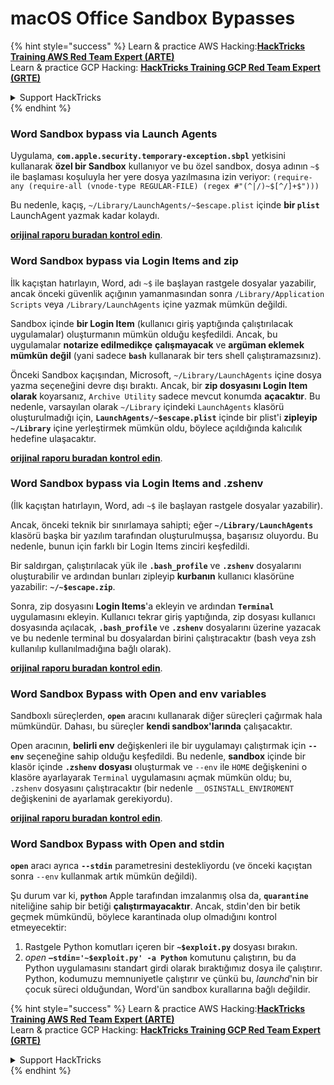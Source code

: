 # macOS Office Sandbox Bypasses

{% hint style="success" %}
Learn & practice AWS Hacking:<img src="/.gitbook/assets/arte.png" alt="" data-size="line">[**HackTricks Training AWS Red Team Expert (ARTE)**](https://training.hacktricks.xyz/courses/arte)<img src="/.gitbook/assets/arte.png" alt="" data-size="line">\
Learn & practice GCP Hacking: <img src="/.gitbook/assets/grte.png" alt="" data-size="line">[**HackTricks Training GCP Red Team Expert (GRTE)**<img src="/.gitbook/assets/grte.png" alt="" data-size="line">](https://training.hacktricks.xyz/courses/grte)

<details>

<summary>Support HackTricks</summary>

* Check the [**subscription plans**](https://github.com/sponsors/carlospolop)!
* **Join the** 💬 [**Discord group**](https://discord.gg/hRep4RUj7f) or the [**telegram group**](https://t.me/peass) or **follow** us on **Twitter** 🐦 [**@hacktricks\_live**](https://twitter.com/hacktricks\_live)**.**
* **Share hacking tricks by submitting PRs to the** [**HackTricks**](https://github.com/carlospolop/hacktricks) and [**HackTricks Cloud**](https://github.com/carlospolop/hacktricks-cloud) github repos.

</details>
{% endhint %}

### Word Sandbox bypass via Launch Agents

Uygulama, **`com.apple.security.temporary-exception.sbpl`** yetkisini kullanarak **özel bir Sandbox** kullanıyor ve bu özel sandbox, dosya adının `~$` ile başlaması koşuluyla her yere dosya yazılmasına izin veriyor: `(require-any (require-all (vnode-type REGULAR-FILE) (regex #"(^|/)~$[^/]+$")))`

Bu nedenle, kaçış, `~/Library/LaunchAgents/~$escape.plist` içinde **bir `plist`** LaunchAgent yazmak kadar kolaydı.

[**orijinal raporu buradan kontrol edin**](https://www.mdsec.co.uk/2018/08/escaping-the-sandbox-microsoft-office-on-macos/).

### Word Sandbox bypass via Login Items and zip

İlk kaçıştan hatırlayın, Word, adı `~$` ile başlayan rastgele dosyalar yazabilir, ancak önceki güvenlik açığının yamanmasından sonra `/Library/Application Scripts` veya `/Library/LaunchAgents` içine yazmak mümkün değildi.

Sandbox içinde **bir Login Item** (kullanıcı giriş yaptığında çalıştırılacak uygulamalar) oluşturmanın mümkün olduğu keşfedildi. Ancak, bu uygulamalar **notarize edilmedikçe** **çalışmayacak** ve **argüman eklemek mümkün değil** (yani sadece **`bash`** kullanarak bir ters shell çalıştıramazsınız).

Önceki Sandbox kaçışından, Microsoft, `~/Library/LaunchAgents` içine dosya yazma seçeneğini devre dışı bıraktı. Ancak, bir **zip dosyasını Login Item olarak** koyarsanız, `Archive Utility` sadece mevcut konumda **açacaktır**. Bu nedenle, varsayılan olarak `~/Library` içindeki `LaunchAgents` klasörü oluşturulmadığı için, **`LaunchAgents/~$escape.plist`** içinde bir plist'i **zipleyip** **`~/Library`** içine yerleştirmek mümkün oldu, böylece açıldığında kalıcılık hedefine ulaşacaktır.

[**orijinal raporu buradan kontrol edin**](https://objective-see.org/blog/blog\_0x4B.html).

### Word Sandbox bypass via Login Items and .zshenv

(İlk kaçıştan hatırlayın, Word, adı `~$` ile başlayan rastgele dosyalar yazabilir).

Ancak, önceki teknik bir sınırlamaya sahipti; eğer **`~/Library/LaunchAgents`** klasörü başka bir yazılım tarafından oluşturulmuşsa, başarısız oluyordu. Bu nedenle, bunun için farklı bir Login Items zinciri keşfedildi.

Bir saldırgan, çalıştırılacak yük ile **`.bash_profile`** ve **`.zshenv`** dosyalarını oluşturabilir ve ardından bunları zipleyip **kurbanın** kullanıcı klasörüne yazabilir: **`~/~$escape.zip`**.

Sonra, zip dosyasını **Login Items**'a ekleyin ve ardından **`Terminal`** uygulamasını ekleyin. Kullanıcı tekrar giriş yaptığında, zip dosyası kullanıcı dosyasında açılacak, **`.bash_profile`** ve **`.zshenv`** dosyalarını üzerine yazacak ve bu nedenle terminal bu dosyalardan birini çalıştıracaktır (bash veya zsh kullanılıp kullanılmadığına bağlı olarak).

[**orijinal raporu buradan kontrol edin**](https://desi-jarvis.medium.com/office365-macos-sandbox-escape-fcce4fa4123c).

### Word Sandbox Bypass with Open and env variables

Sandboxlı süreçlerden, **`open`** aracını kullanarak diğer süreçleri çağırmak hala mümkündür. Dahası, bu süreçler **kendi sandbox'larında** çalışacaktır.

Open aracının, **belirli env** değişkenleri ile bir uygulamayı çalıştırmak için **`--env`** seçeneğine sahip olduğu keşfedildi. Bu nedenle, **sandbox** içinde bir klasör içinde **`.zshenv` dosyası** oluşturmak ve `--env` ile `HOME` değişkenini o klasöre ayarlayarak `Terminal` uygulamasını açmak mümkün oldu; bu, `.zshenv` dosyasını çalıştıracaktır (bir nedenle `__OSINSTALL_ENVIROMENT` değişkenini de ayarlamak gerekiyordu).

[**orijinal raporu buradan kontrol edin**](https://perception-point.io/blog/technical-analysis-of-cve-2021-30864/).

### Word Sandbox Bypass with Open and stdin

**`open`** aracı ayrıca **`--stdin`** parametresini destekliyordu (ve önceki kaçıştan sonra `--env` kullanmak artık mümkün değildi).

Şu durum var ki, **`python`** Apple tarafından imzalanmış olsa da, **`quarantine`** niteliğine sahip bir betiği **çalıştırmayacaktır**. Ancak, stdin'den bir betik geçmek mümkündü, böylece karantinada olup olmadığını kontrol etmeyecektir:&#x20;

1. Rastgele Python komutları içeren bir **`~$exploit.py`** dosyası bırakın.
2. _open_ **`–stdin='~$exploit.py' -a Python`** komutunu çalıştırın, bu da Python uygulamasını standart girdi olarak bıraktığımız dosya ile çalıştırır. Python, kodumuzu memnuniyetle çalıştırır ve çünkü bu, _launchd_'nin bir çocuk süreci olduğundan, Word'ün sandbox kurallarına bağlı değildir.

{% hint style="success" %}
Learn & practice AWS Hacking:<img src="/.gitbook/assets/arte.png" alt="" data-size="line">[**HackTricks Training AWS Red Team Expert (ARTE)**](https://training.hacktricks.xyz/courses/arte)<img src="/.gitbook/assets/arte.png" alt="" data-size="line">\
Learn & practice GCP Hacking: <img src="/.gitbook/assets/grte.png" alt="" data-size="line">[**HackTricks Training GCP Red Team Expert (GRTE)**<img src="/.gitbook/assets/grte.png" alt="" data-size="line">](https://training.hacktricks.xyz/courses/grte)

<details>

<summary>Support HackTricks</summary>

* Check the [**subscription plans**](https://github.com/sponsors/carlospolop)!
* **Join the** 💬 [**Discord group**](https://discord.gg/hRep4RUj7f) or the [**telegram group**](https://t.me/peass) or **follow** us on **Twitter** 🐦 [**@hacktricks\_live**](https://twitter.com/hacktricks\_live)**.**
* **Share hacking tricks by submitting PRs to the** [**HackTricks**](https://github.com/carlospolop/hacktricks) and [**HackTricks Cloud**](https://github.com/carlospolop/hacktricks-cloud) github repos.

</details>
{% endhint %}

